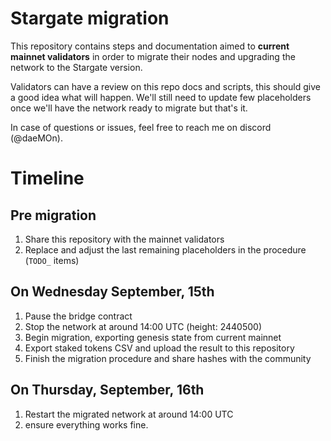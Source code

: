 # Stargate migration

This repository contains steps and documentation aimed to **current mainnet validators** in order to migrate their nodes and upgrading the network to the Stargate version.


Validators can have a review on this repo docs and scripts, this should give a good idea what will happen. 
We'll still need to update few placeholders once we'll have the network ready to migrate but that's it.

In case of questions or issues, feel free to reach me on discord (@daeMOn).

# Timeline

## Pre migration

1) Share this repository with the mainnet validators
2) Replace and adjust the last remaining placeholders in the procedure (`TODO_` items)

## On Wednesday September, 15th

1) Pause the bridge contract
2) Stop the network at around 14:00 UTC (height: 2440500)
3) Begin migration, exporting genesis state from current mainnet
4) Export staked tokens CSV and upload the result to this repository
5) Finish the migration procedure and share hashes with the community

## On Thursday, September, 16th

1) Restart the migrated network at around 14:00 UTC
2) ensure everything works fine. 
